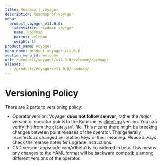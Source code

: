 ```yaml
---
title: Roadmap | Voyager
description: Roadmap of voyager
menu:
  product_voyager_v11.0.0:
    identifier: roadmap-voyager
    name: Roadmap
    parent: welcome
    weight: 15
product_name: voyager
menu_name: product_voyager_v11.0.0
section_menu_id: welcome
url: /products/voyager/v11.0.0/welcome/roadmap/
aliases:
  - /products/voyager/v11.0.0/roadmap/
---
```


# Versioning Policy

There are 2 parts to versioning policy:

 - Operator version: Voyager __does not follow semver__, rather the _major_ version of operator points to the
Kubernetes [client-go](https://github.com/kubernetes/client-go#branches-and-tags) version. You can verify this
from the `glide.yaml` file. This means there might be breaking changes between point releases of the operator.
This generally manifests as changed annotation keys or their meaning.
Please always check the release notes for upgrade instructions.
 - CRD version: appscode.com/v1beta1 is considered in beta. This means any changes to the YAML format will be backward
compatible among different versions of the operator.
